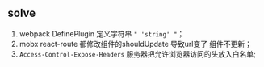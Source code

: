 ## solve
1. webpack DefinePlugin 定义字符串 `" 'string' "`；
2. mobx react-route 都修改组件的shouldUpdate 导致url变了 组件不更新；
3. `Access-Control-Expose-Headers` 服务器把允许浏览器访问的头放入白名单;
